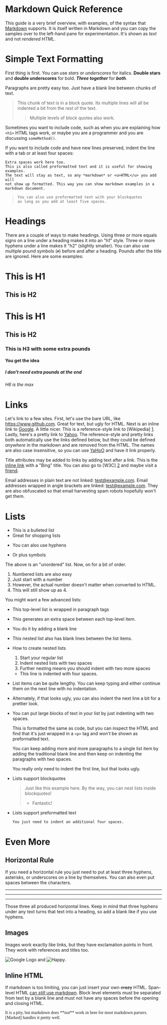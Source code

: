 Markdown Quick Reference
========================

This guide is a very brief overview, with examples, of the syntax that [Markdown] supports. It is itself written in Markdown and you can copy the samples over to the left-hand pane for experimentation. It's shown as *text* and not *rendered HTML*.

[Markdown]: http://daringfireball.net/projects/markdown/


Simple Text Formatting
======================

First thing is first. You can use *stars* or _underscores_ for italics. **Double stars** and __double underscores__ for bold. ***Three together*** for ___both___.

Paragraphs are pretty easy too. Just have a blank line between chunks of text.

> This chunk of text is in a block quote. Its multiple lines will all be
> indented a bit from the rest of the text.
>
> > Multiple levels of block quotes also work.

Sometimes you want to include code, such as when you are explaining how `<h1>` HTML tags work, or maybe you are a programmer and you are discussing `someMethod()`.

If you want to include code and have new
lines preserved, indent the line with a tab
or at least four spaces:

    Extra spaces work here too.
    This is also called preformatted text and it is useful for showing examples.
    The text will stay as text, so any *markdown* or <u>HTML</u> you add will
    not show up formatted. This way you can show markdown examples in a
    markdown document.

>     You can also use preformatted text with your blockquotes
>     as long as you add at least five spaces.


Headings
========

There are a couple of ways to make headings. Using three or more equals signs on a line under a heading makes it into an "h1" style. Three or more hyphens under a line makes it "h2" (slightly smaller). You can also use multiple pound symbols (`#`) before and after a heading. Pounds after the title are ignored. Here are some examples:

This is H1
==========

This is H2
----------

# This is H1
## This is H2
### This is H3 with some extra pounds ###
#### You get the idea ####
##### I don't need extra pounds at the end
###### H6 is the max


Links
=====

Let's link to a few sites. First, let's use the bare URL, like <https://www.github.com>. Great for text, but ugly for HTML.
Next is an inline link to [Google](https://www.google.com). A little nicer.
This is a reference-style link to [Wikipedia] [1].
Lastly, here's a pretty link to [Yahoo]. The reference-style and pretty links both automatically use the links defined below, but they could be defined *anywhere* in the markdown and are removed from the HTML. The names are also case insensitive, so you can use [YaHoO] and have it link properly.

[1]: https://www.wikipedia.org
[Yahoo]: https://www.yahoo.com

Title attributes may be added to links by adding text after a link.
This is the [inline link](https://www.bing.com "Bing") with a "Bing" title.
You can also go to [W3C] [2] and maybe visit a [friend].

[2]: https://w3c.org (The W3C puts out specs for web-based things)
[Friend]: https://facebook.com/ "Facebook!"

Email addresses in plain text are not linked: test@example.com.
Email addresses wrapped in angle brackets are linked: <test@example.com>.
They are also obfuscated so that email harvesting spam robots hopefully won't get them.


Lists
=====

* This is a bulleted list
* Great for shopping lists
- You can also use hyphens
+ Or plus symbols

The above is an "unordered" list. Now, on for a bit of order.

1. Numbered lists are also easy
2. Just start with a number
3738762. However, the actual number doesn't matter when converted to HTML.
1. This will still show up as 4.

You might want a few advanced lists:

- This top-level list is wrapped in paragraph tags
- This generates an extra space between each top-level item.

- You do it by adding a blank line

- This nested list also has blank lines between the list items.

- How to create nested lists
  1. Start your regular list
  2. Indent nested lists with two spaces
  3. Further nesting means you should indent with two more spaces
    * This line is indented with four spaces.

- List items can be quite lengthy. You can keep typing and either continue
them on the next line with no indentation.

- Alternately, if that looks ugly, you can also
  indent the next line a bit for a prettier look.

- You can put large blocks of text in your list by just indenting with two spaces.

  This is formatted the same as code, but you can inspect the HTML
  and find that it's just wrapped in a `<p>` tag and *won't* be shown
  as preformatted text.

  You can keep adding more and more paragraphs to a single
  list item by adding the traditional blank line and then keep
  on indenting the paragraphs with two spaces.

  You really only need to indent the first line,
but that looks ugly.

- Lists support blockquotes

  > Just like this example here. By the way, you can
  > nest lists inside blockquotes!
  > - Fantastic!

- Lists support preformatted text

      You just need to indent an additional four spaces.


Even More
=========

Horizontal Rule
---------------

If you need a horizontal rule you just need to put at least three hyphens, asterisks, or underscores on a line by themselves. You can also even put spaces between the characters.

---
****************************
_ _ _ _ _ _ _

Those three all produced horizontal lines. Keep in mind that three hyphens under any text turns that text into a heading, so add a blank like if you use hyphens.

Images
------

Images work exactly like links, but they have exclamation points in front. They work with references and titles too.

![Google Logo](https://www.google.com/images/errors/logo_sm.gif) and ![Happy].

[Happy]: https://wpclipart.com/smiley/happy/simple_colors/smiley_face_simple_green_small.png ("Smiley face")


Inline HTML
-----------

If markdown is too limiting, you can just insert your own <strike>crazy</strike> HTML. Span-level HTML <u>can *still* use markdown</u>. Block level elements must be separated from text by a blank line and must not have any spaces before the opening and closing HTML.

<div style='font-family: "Comic Sans MS", "Comic Sans", cursive;'>
It is a pity, but markdown does **not** work in here for most markdown parsers.
[Marked] handles it pretty well.
</div>
